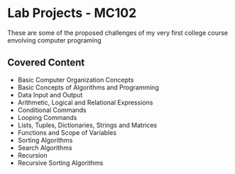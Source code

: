 # Lab Projects - MC102
These are some of the proposed challenges of my very first college course envolving computer programing

## Covered Content
* Basic Computer Organization Concepts
* Basic Concepts of Algorithms and Programming
* Data Input and Output
* Arithmetic, Logical and Relational Expressions
* Conditional Commands
* Looping Commands
* Lists, Tuples, Dictionaries, Strings and Matrices
* Functions and Scope of Variables
* Sorting Algorithms
* Search Algorithms
* Recursion
* Recursive Sorting Algorithms
